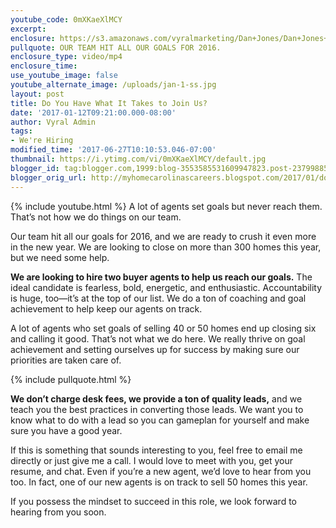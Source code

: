 ```yaml
---
youtube_code: 0mXKaeXlMCY
excerpt:
enclosure: https://s3.amazonaws.com/vyralmarketing/Dan+Jones/Dan+Jones+Home+Selling+Team-+recruiting.mp4
pullquote: OUR TEAM HIT ALL OUR GOALS FOR 2016.
enclosure_type: video/mp4
enclosure_time:
use_youtube_image: false
youtube_alternate_image: /uploads/jan-1-ss.jpg
layout: post
title: Do You Have What It Takes to Join Us?
date: '2017-01-12T09:21:00.000-08:00'
author: Vyral Admin
tags:
- We're Hiring
modified_time: '2017-06-27T10:10:53.046-07:00'
thumbnail: https://i.ytimg.com/vi/0mXKaeXlMCY/default.jpg
blogger_id: tag:blogger.com,1999:blog-3553585531609947823.post-2379988582519931741
blogger_orig_url: http://myhomecarolinascareers.blogspot.com/2017/01/do-you-have-what-it-takes-to-join-us.html
---
```

{% include youtube.html %}
A lot of agents set goals but never reach them. That’s not how we do things on our team.

Our team hit all our goals for 2016, and we are ready to crush it even more in the new year. We are looking to close on more than 300 homes this year, but we need some help.

**We are looking to hire two buyer agents to help us reach our goals.** The ideal candidate is fearless, bold, energetic, and enthusiastic. Accountability is huge, too—it’s at the top of our list. We do a ton of coaching and goal achievement to help keep our agents on track.

A lot of agents who set goals of selling 40 or 50 homes end up closing six and calling it good. That’s not what we do here. We really thrive on goal achievement and setting ourselves up for success by making sure our priorities are taken care of.

{% include pullquote.html %}

**We don’t charge desk fees, we provide a ton of quality leads,** and we teach you the best practices in converting those leads. We want you to know what to do with a lead so you can gameplan for yourself and make sure you have a good year.

If this is something that sounds interesting to you, feel free to email me directly or just give me a call. I would love to meet with you, get your resume, and chat. Even if you’re a new agent, we’d love to hear from you too. In fact, one of our new agents is on track to sell 50 homes this year.

If you possess the mindset to succeed in this role, we look forward to hearing from you soon.

